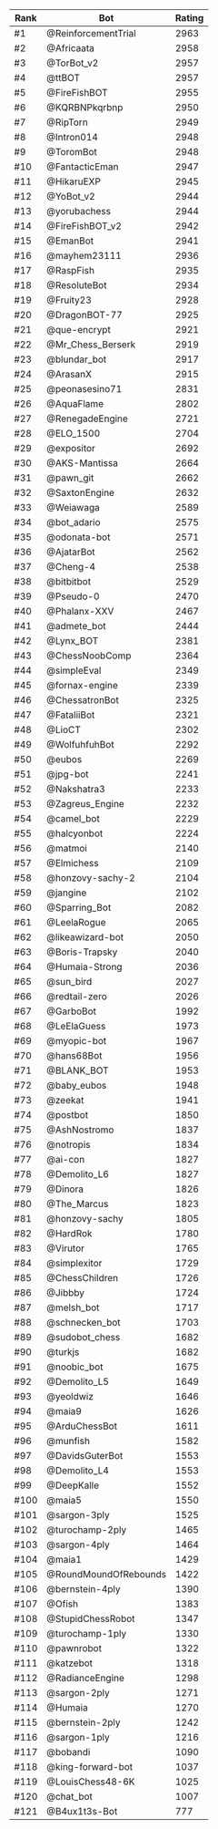 Rank|Bot|Rating
---|---|---
#1|@ReinforcementTrial|2963
#2|@Africaata|2958
#3|@TorBot_v2|2957
#4|@ttBOT|2957
#5|@FireFishBOT|2955
#6|@KQRBNPkqrbnp|2950
#7|@RipTorn|2949
#8|@Intron014|2948
#9|@ToromBot|2948
#10|@FantacticEman|2947
#11|@HikaruEXP|2945
#12|@YoBot_v2|2944
#13|@yorubachess|2944
#14|@FireFishBOT_v2|2942
#15|@EmanBot|2941
#16|@mayhem23111|2936
#17|@RaspFish|2935
#18|@ResoluteBot|2934
#19|@Fruity23|2928
#20|@DragonBOT-77|2925
#21|@que-encrypt|2921
#22|@Mr_Chess_Berserk|2919
#23|@blundar_bot|2917
#24|@ArasanX|2915
#25|@peonasesino71|2831
#26|@AquaFlame|2802
#27|@RenegadeEngine|2721
#28|@ELO_1500|2704
#29|@expositor|2692
#30|@AKS-Mantissa|2664
#31|@pawn_git|2662
#32|@SaxtonEngine|2632
#33|@Weiawaga|2589
#34|@bot_adario|2575
#35|@odonata-bot|2571
#36|@AjatarBot|2562
#37|@Cheng-4|2538
#38|@bitbitbot|2529
#39|@Pseudo-0|2470
#40|@Phalanx-XXV|2467
#41|@admete_bot|2444
#42|@Lynx_BOT|2381
#43|@ChessNoobComp|2364
#44|@simpleEval|2349
#45|@fornax-engine|2339
#46|@ChessatronBot|2325
#47|@FataliiBot|2321
#48|@LioCT|2302
#49|@WolfuhfuhBot|2292
#50|@eubos|2269
#51|@jpg-bot|2241
#52|@Nakshatra3|2233
#53|@Zagreus_Engine|2232
#54|@camel_bot|2229
#55|@halcyonbot|2224
#56|@matmoi|2140
#57|@Elmichess|2109
#58|@honzovy-sachy-2|2104
#59|@jangine|2102
#60|@Sparring_Bot|2082
#61|@LeelaRogue|2065
#62|@likeawizard-bot|2050
#63|@Boris-Trapsky|2040
#64|@Humaia-Strong|2036
#65|@sun_bird|2027
#66|@redtail-zero|2026
#67|@GarboBot|1992
#68|@LeElaGuess|1973
#69|@myopic-bot|1967
#70|@hans68Bot|1956
#71|@BLANK_BOT|1953
#72|@baby_eubos|1948
#73|@zeekat|1941
#74|@postbot|1850
#75|@AshNostromo|1837
#76|@notropis|1834
#77|@ai-con|1827
#78|@Demolito_L6|1827
#79|@Dinora|1826
#80|@The_Marcus|1823
#81|@honzovy-sachy|1805
#82|@HardRok|1780
#83|@Virutor|1765
#84|@simplexitor|1729
#85|@ChessChildren|1726
#86|@Jibbby|1724
#87|@melsh_bot|1717
#88|@schnecken_bot|1703
#89|@sudobot_chess|1682
#90|@turkjs|1682
#91|@noobic_bot|1675
#92|@Demolito_L5|1649
#93|@yeoldwiz|1646
#94|@maia9|1626
#95|@ArduChessBot|1611
#96|@munfish|1582
#97|@DavidsGuterBot|1553
#98|@Demolito_L4|1553
#99|@DeepKalle|1552
#100|@maia5|1550
#101|@sargon-3ply|1525
#102|@turochamp-2ply|1465
#103|@sargon-4ply|1464
#104|@maia1|1429
#105|@RoundMoundOfRebounds|1422
#106|@bernstein-4ply|1390
#107|@Ofish|1383
#108|@StupidChessRobot|1347
#109|@turochamp-1ply|1330
#110|@pawnrobot|1322
#111|@katzebot|1318
#112|@RadianceEngine|1298
#113|@sargon-2ply|1271
#114|@Humaia|1270
#115|@bernstein-2ply|1242
#116|@sargon-1ply|1216
#117|@bobandi|1090
#118|@king-forward-bot|1037
#119|@LouisChess48-6K|1025
#120|@chat_bot|1007
#121|@B4ux1t3s-Bot|777
